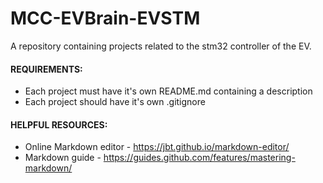 # MCC-EVBrain-EVSTM
A repository containing projects related to the stm32 controller of the EV.

#### REQUIREMENTS:
* Each project must have it's own README.md containing a description
* Each project should have it's own .gitignore 


#### HELPFUL RESOURCES:
* Online Markdown editor - https://jbt.github.io/markdown-editor/
* Markdown guide - https://guides.github.com/features/mastering-markdown/
